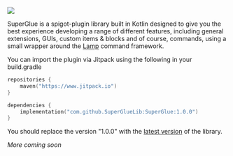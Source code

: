 [![](https://www.jitpack.io/v/SuperGlueLib/SuperGlue.svg)](https://www.jitpack.io/#SuperGlueLib/SuperGlue)

SuperGlue is a spigot-plugin library built in Kotlin designed to give you the best experience developing a range of different features, 
including general extensions, GUIs, custom items & blocks and of course, commands, using a small wrapper around the [Lamp](https://github.com/Revxrsal/Lamp) command framework.

You can import the plugin via Jitpack using the following in your build.gradle

```kt
repositories {
    maven("https://www.jitpack.io")
}

dependencies {
    implementation("com.github.SuperGlueLib:SuperGlue:1.0.0")
}
```

You should replace the version "1.0.0" with the [latest version](https://github.com/SuperGlueLib/SuperGlue/releases/latest) of the library.

*More coming soon*
